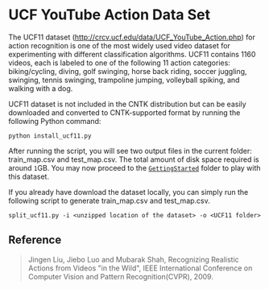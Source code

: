 # UCF YouTube Action Data Set

The UCF11 dataset (http://crcv.ucf.edu/data/UCF_YouTube_Action.php) for action recognition is one of the most widely used video dataset for experimenting with different classification algorithms. UCF11 contains 1160 videos, each is labeled to one of the following 11 action categories: biking/cycling, diving, golf swinging, horse back riding, soccer juggling, swinging, tennis swinging, trampoline jumping, volleyball spiking, and walking with a dog.

UCF11 dataset is not included in the CNTK distribution but can be easily
downloaded and converted to CNTK-supported format by running the following Python command:

`python install_ucf11.py`

After running the script, you will see two output files in the current folder: train_map.csv and test_map.csv. The total amount of disk space required is around `1`GB. You may now proceed to the [`GettingStarted`](../../GettingStarted) folder to play with this dataset.

If you already have download the dataset locally, you can simply run the following script to generate train_map.csv and test_map.csv.

`split_ucf11.py -i <unzipped location of the dataset> -o <UCF11 folder>`

## Reference
>Jingen Liu, Jiebo Luo and Mubarak Shah, Recognizing Realistic Actions from Videos "in the Wild", IEEE International Conference on Computer Vision and Pattern Recognition(CVPR), 2009.
